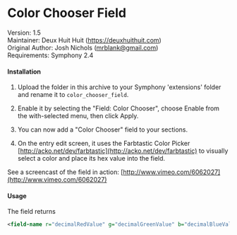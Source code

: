 
# Color Chooser Field

Version: 1.5    
Maintainer: Deux Huit Huit (<https://deuxhuithuit.com>)    
Original Author: Josh Nichols (mrblank@gmail.com)    
Requirements: Symphony 2.4    


#### Installation

1. Upload the folder in this archive to your Symphony 'extensions' folder and rename it to `color_chooser_field`.

2. Enable it by selecting the "Field: Color Chooser", choose Enable from the with-selected menu, then click Apply.

3. You can now add a "Color Chooser" field to your sections.

4. On the entry edit screen, it uses the Farbtastic Color Picker [http://acko.net/dev/farbtastic](http://acko.net/dev/farbtastic) to visually select a color and place its hex value into the field. 

See a screencast of the field in action: [http://www.vimeo.com/6062027](http://www.vimeo.com/6062027)

#### Usage

The field returns

```xml
<field-name r="decimalRedValue" g="decimalGreenValue" b="decimalBlueValue" has-color="yes|no">#HexValue</field-name>
```

